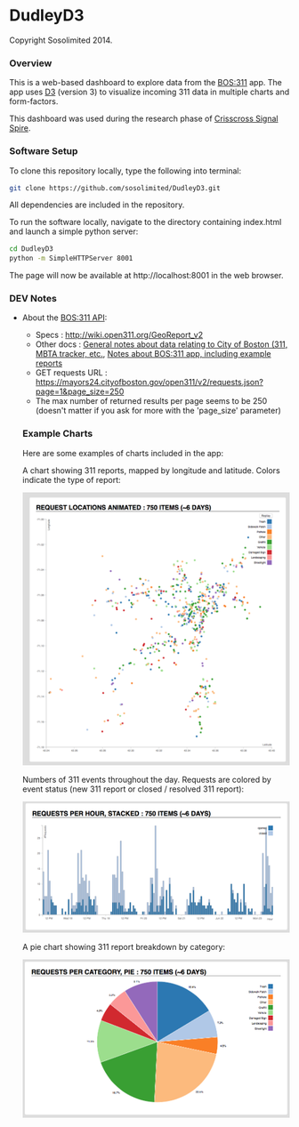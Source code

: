 DudleyD3
=============
Copyright Sosolimited 2014.

### Overview

This is a web-based dashboard to explore data from the [BOS:311](https://mayors24.cityofboston.gov) app. The app uses [D3](https://d3js.org) (version 3) to visualize incoming 311 data in multiple charts and form-factors.

This dashboard was used during the research phase of [Crisscross Signal Spire](https://github.com/sosolimited/Dudley-Square-Lighting).


### Software Setup

To clone this repository locally, type the following into terminal:

```bash
git clone https://github.com/sosolimited/DudleyD3.git
```

All dependencies are included in the repository.

To run the software locally, navigate to the directory containing index.html and launch a simple python server:

```bash
cd DudleyD3
python -m SimpleHTTPServer 8001
```

The page will now be available at http://localhost:8001 in the web browser.

### DEV Notes

* About the [BOS:311 API](https://mayors24.cityofboston.gov):
  * Specs : http://wiki.open311.org/GeoReport_v2
  * Other docs : [General notes about data relating to City of Boston (311, MBTA tracker, etc.](https://docs.google.com/a/sosolimited.com/document/d/1rHFs3AdrBHuPhOHDcUGEkRCRM87SfSTD4kfAApdZS2Q/edit), [Notes about BOS:311 app, including example reports](https://docs.google.com/a/sosolimited.com/document/d/1iM1XA-x_TL8eCNaQ5YKy2DPdTTaL4FyJ27L0P9E514I/edit)
  * GET requests URL : https://mayors24.cityofboston.gov/open311/v2/requests.json?page=1&page_size=250
  * The max number of returned results per page seems to be 250 (doesn't matter if you ask for more with the 'page_size' parameter)
  
  ### Example Charts
  
  Here are some examples of charts included in the app:
  
  A chart showing 311 reports, mapped by longitude and latitude. Colors indicate the type of report:
  
  <img src="https://github.com/sosolimited/DudleyD3/blob/master/readme_images/Example_chart.png" width="650" />  
  
  Numbers of 311 events throughout the day. Requests are colored by event status (new 311 report or closed / resolved 311 report):
  
  <img src="https://github.com/sosolimited/DudleyD3/blob/master/readme_images/Stacked_requests_chart.png" width="650" />  
  
  A pie chart showing 311 report breakdown by category:
  
  <img src="https://github.com/sosolimited/DudleyD3/blob/master/readme_images/request_type_pie_chart.png" width="650" />  

